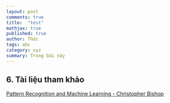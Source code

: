```yaml
---
layout: post
comments: true
title:  "test"
mathjax: true
published: true
author: Thức
tags: abc
category: xyz
summary: Trong bài này
---
```




## 6. Tài liệu tham khảo 

[Pattern Recognition and Machine Learning - Christopher Bishop](http://users.isr.ist.utl.pt/~wurmd/Livros/school/Bishop%20-%20Pattern%20Recognition%20And%20Machine%20Learning%20-%20Springer%20%202006.pdf)